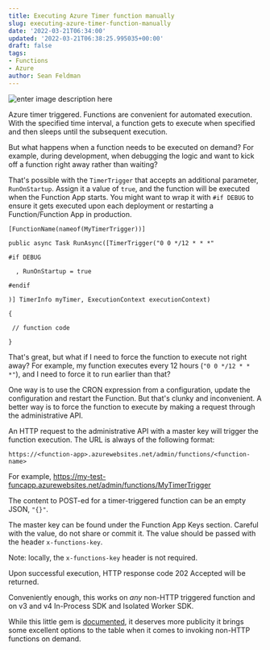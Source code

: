 ```yaml
---
title: Executing Azure Timer function manually
slug: executing-azure-timer-function-manually
date: '2022-03-21T06:34:00'
updated: '2022-03-21T06:38:25.995035+00:00'
draft: false
tags:
- Functions
- Azure
author: Sean Feldman
---
```

![enter image description here][1]

Azure timer triggered. Functions are convenient for automated execution. With the specified time interval, a function gets to execute when specified and then sleeps until the subsequent execution.

But what happens when a function needs to be executed on demand? For example, during development, when debugging the logic and want to kick off a function right away rather than waiting?

That's possible with the `TimerTrigger` that accepts an additional parameter, `RunOnStartup`. Assign it a value of `true`, and the function will be executed when the Function App starts. You might want to wrap it with `#if DEBUG` to ensure it gets executed upon each deployment or restarting a Function/Function App in production.

```
[FunctionName(nameof(MyTimerTrigger))]
public async Task RunAsync([TimerTrigger("0 0 */12 * * *"
#if DEBUG
  , RunOnStartup = true
#endif
)] TimerInfo myTimer, ExecutionContext executionContext)
{
 // function code
}
```

That's great, but what if I need to force the function to execute not right away? For example, my function executes every 12 hours (`"0 0 */12 * * *"`), and I need to force it to run earlier than that?

One way is to use the CRON expression from a configuration, update the configuration and restart the Function. But that's clunky and inconvenient. A better way is to force the function to execute by making a request through the administrative API.

An HTTP request to the administrative API with a master key will trigger the function execution. The URL is always of the following format:

`https://<function-app>.azurewebsites.net/admin/functions/<function-name>`

For example, https://my-test-funcapp.azurewebsites.net/admin/functions/MyTimerTrigger

The content to POST-ed for a timer-triggered function can be an empty JSON, `"{}"`.
The master key can be found under the Function App Keys section. Careful with the value, do not share or commit it. The value should be passed with the header `x-functions-key`. 

Note: locally, the `x-functions-key` header is not required.

Upon successful execution, HTTP response code 202 Accepted will be returned.

Conveniently enough, this works on _any_ non-HTTP triggered function and on v3 and v4 In-Process SDK and Isolated Worker SDK.

While this little gem is [documented](https://docs.microsoft.com/en-us/azure/azure-functions/functions-manually-run-non-http), it deserves more publicity it brings some excellent options to the table when it comes to invoking non-HTTP functions on demand.


[1]: https://aspblogs.blob.core.windows.net:443/media/sfeldman/2022/executing-azure-timer-function-manually/screwdrivers.jpg
